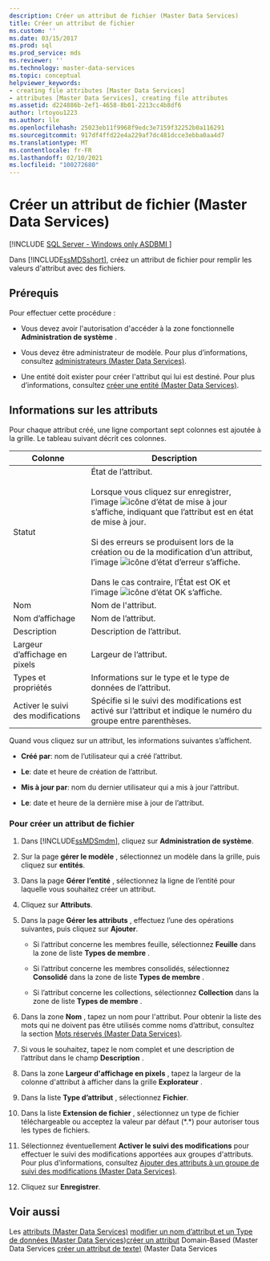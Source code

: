 ```yaml
---
description: Créer un attribut de fichier (Master Data Services)
title: Créer un attribut de fichier
ms.custom: ''
ms.date: 03/15/2017
ms.prod: sql
ms.prod_service: mds
ms.reviewer: ''
ms.technology: master-data-services
ms.topic: conceptual
helpviewer_keywords:
- creating file attributes [Master Data Services]
- attributes [Master Data Services], creating file attributes
ms.assetid: d224886b-2ef1-4658-8b01-2213cc4b8df6
author: lrtoyou1223
ms.author: lle
ms.openlocfilehash: 25023eb11f9968f9edc3e7159f32252b0a116291
ms.sourcegitcommit: 917df4ffd22e4a229af7dc481dcce3ebba0aa4d7
ms.translationtype: MT
ms.contentlocale: fr-FR
ms.lasthandoff: 02/10/2021
ms.locfileid: "100272680"
---
```

# <a name="create-a-file-attribute-master-data-services"></a>Créer un attribut de fichier (Master Data Services)

[!INCLUDE [SQL Server - Windows only ASDBMI  ](../includes/applies-to-version/sql-windows-only-asdbmi.md)]

  Dans [!INCLUDE[ssMDSshort](../includes/ssmdsshort-md.md)], créez un attribut de fichier pour remplir les valeurs d'attribut avec des fichiers.

## <a name="prerequisites"></a>Prérequis
 Pour effectuer cette procédure :

-   Vous devez avoir l'autorisation d'accéder à la zone fonctionnelle **Administration de système** .

-   Vous devez être administrateur de modèle. Pour plus d’informations, consultez [administrateurs &#40;Master Data Services&#41;](../master-data-services/administrators-master-data-services.md).

-   Une entité doit exister pour créer l'attribut qui lui est destiné. Pour plus d’informations, consultez [créer une entité &#40;Master Data Services&#41;](../master-data-services/create-an-entity-master-data-services.md).

## <a name="attribute-information"></a>Informations sur les attributs
 Pour chaque attribut créé, une ligne comportant sept colonnes est ajoutée à la grille. Le tableau suivant décrit ces colonnes.

|Colonne|Description|
|------------|-----------------|
|Statut|État de l’attribut.<br /><br /> Lorsque vous cliquez sur enregistrer, l’image ![icône d’état de mise à jour](../master-data-services/media/mds-statusicon-updating.png "Icône de mise à jour de l’État") s’affiche, indiquant que l’attribut est en état de mise à jour.<br /><br /> Si des erreurs se produisent lors de la création ou de la modification d’un attribut, l’image ![icône d’état d’erreur](../master-data-services/media/mds-statusicon-error.png "Icône d’état d’erreur") s’affiche.<br /><br /> Dans le cas contraire, l’État est OK et l’image ![icône d’état OK](../master-data-services/media/mds-statusicon-ok.png "Icône d’état OK") s’affiche.|
|Nom|Nom de l'attribut.|
|Nom d’affichage|Nom de l’attribut.|
|Description|Description de l’attribut.|
|Largeur d’affichage en pixels|Largeur de l’attribut.|
|Types et propriétés|Informations sur le type et le type de données de l’attribut.|
|Activer le suivi des modifications|Spécifie si le suivi des modifications est activé sur l’attribut et indique le numéro du groupe entre parenthèses.|

 Quand vous cliquez sur un attribut, les informations suivantes s’affichent.

-   **Créé par**: nom de l’utilisateur qui a créé l’attribut.

-   **Le**: date et heure de création de l’attribut.

-   **Mis à jour par**: nom du dernier utilisateur qui a mis à jour l’attribut.

-   **Le**: date et heure de la dernière mise à jour de l’attribut.

### <a name="to-create-a-file-attribute"></a>Pour créer un attribut de fichier

1.  Dans [!INCLUDE[ssMDSmdm](../includes/ssmdsmdm-md.md)], cliquez sur **Administration de système**.

2.  Sur la page **gérer le modèle** , sélectionnez un modèle dans la grille, puis cliquez sur **entités**.

3.  Dans la page **Gérer l’entité** , sélectionnez la ligne de l’entité pour laquelle vous souhaitez créer un attribut.

4.  Cliquez sur **Attributs**.

5.  Dans la page **Gérer les attributs** , effectuez l’une des opérations suivantes, puis cliquez sur **Ajouter**.

    -   Si l’attribut concerne les membres feuille, sélectionnez **Feuille** dans la zone de liste **Types de membre** .

    -   Si l’attribut concerne les membres consolidés, sélectionnez **Consolidé** dans la zone de liste **Types de membre** .

    -   Si l’attribut concerne les collections, sélectionnez **Collection** dans la zone de liste **Types de membre** .

6.  Dans la zone **Nom** , tapez un nom pour l'attribut. Pour obtenir la liste des mots qui ne doivent pas être utilisés comme noms d’attribut, consultez la section [Mots réservés &#40;Master Data Services&#41;](../master-data-services/reserved-words-master-data-services.md).

7.  Si vous le souhaitez, tapez le nom complet et une description de l’attribut dans le champ **Description** .

8.  Dans la zone **Largeur d'affichage en pixels** , tapez la largeur de la colonne d'attribut à afficher dans la grille **Explorateur** .

9. Dans la liste **Type d’attribut** , sélectionnez **Fichier**.

10. Dans la liste **Extension de fichier** , sélectionnez un type de fichier téléchargeable ou acceptez la valeur par défaut (*.\*) pour autoriser tous les types de fichiers.

11. Sélectionnez éventuellement **Activer le suivi des modifications** pour effectuer le suivi des modifications apportées aux groupes d'attributs. Pour plus d’informations, consultez [Ajouter des attributs à un groupe de suivi des modifications &#40;Master Data Services&#41;](../master-data-services/add-attributes-to-a-change-tracking-group-master-data-services.md).

12. Cliquez sur **Enregistrer**.

## <a name="see-also"></a>Voir aussi
 Les [attributs &#40;Master Data Services&#41;](../master-data-services/attributes-master-data-services.md) [modifier un nom d’attribut et un Type de données &#40;Master Data Services](../master-data-services/change-an-attribute-name-and-data-type-master-data-services.md)&#41;[créer un attribut](../master-data-services/create-a-domain-based-attribute-master-data-services.md) Domain-Based &#40;Master Data Services [créer un attribut de texte&#41;](../master-data-services/create-a-text-attribute-master-data-services.md) &#40;Master Data Services


